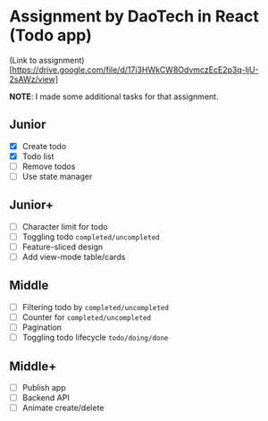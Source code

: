 # Assignment by DaoTech in React (Todo app)

(Link to assignment)[https://drive.google.com/file/d/17i3HWkCW8OdvmczEcE2p3q-ljU-2sAWz/view]

**NOTE**: I made some additional tasks for that assignment.

## Junior

- [x] Create todo
- [x] Todo list
- [ ] Remove todos
- [ ] Use state manager

## Junior+

- [ ] Character limit for todo
- [ ] Toggling todo `completed/uncompleted`
- [ ] Feature-sliced design
- [ ] Add view-mode table/cards

## Middle

- [ ] Filtering todo by `completed/uncompleted`
- [ ] Counter for `completed/uncompleted`
- [ ] Pagination
- [ ] Toggling todo lifecycle `todo/doing/done`

## Middle+

- [ ] Publish app
- [ ] Backend API
- [ ] Animate create/delete
